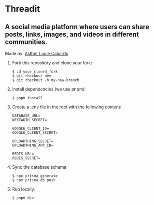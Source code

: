 # Threadit

## A social media platform where users can share posts, links, images, and videos in different communities.

Made by: <a href="https://asther.vercel.app">Asther Louie Cabardo</a>

1.  Fork this repository and clone your fork:

    ```shell
    $ cd your_cloned_fork
    $ git checkout dev
    $ git checkout -b my-new-branch

    ```

2.  Install dependencies (we use pnpm):

    ```shell
    $ pnpm install

    ```

3.  Create a .env file in the root with the following content:

    ```shell
    DATABASE_URL=
    NEXTAUTH_SECRET=

    GOOGLE_CLIENT_ID=
    GOOGLE_CLIENT_SECRET=

    UPLOADTHING_SECRET=
    UPLOADTHING_APP_ID=

    REDIS_URL=
    REDIS_SECRET=

    ```

4.  Sync the database schema:

    ```shell
    $ npx prisma generate
    $ npx prisma db push

    ```

5.  Run locally:

    ```shell
    $ pnpm dev

    ```
